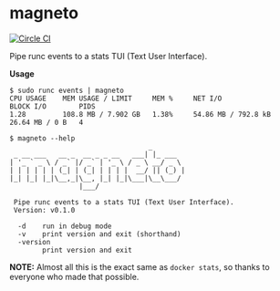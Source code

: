 # magneto

[![Circle CI](https://circleci.com/gh/jfrazelle/magneto.svg?style=svg)](https://circleci.com/gh/jfrazelle/netns)

Pipe runc events to a stats TUI (Text User Interface).

**Usage**

```console
$ sudo runc events | magneto
CPU USAGE    MEM USAGE / LIMIT     MEM %     NET I/O               BLOCK I/O        PIDS
1.28         108.8 MB / 7.902 GB   1.38%     54.86 MB / 792.8 kB   26.64 MB / 0 B   4
```

```console
$ magneto --help
                                  _
 _ __ ___   __ _  __ _ _ __   ___| |_ ___
| '_ ` _ \ / _` |/ _` | '_ \ / _ \ __/ _ \
| | | | | | (_| | (_| | | | |  __/ || (_) |
|_| |_| |_|\__,_|\__, |_| |_|\___|\__\___/
                 |___/

 Pipe runc events to a stats TUI (Text User Interface).
 Version: v0.1.0

  -d    run in debug mode
  -v    print version and exit (shorthand)
  -version
        print version and exit
```

**NOTE:** Almost all this is the exact same as `docker stats`, so thanks to
everyone who made that possible.

